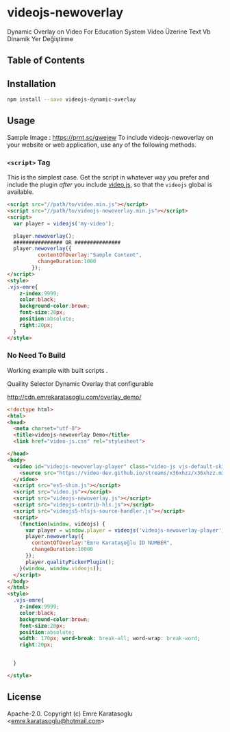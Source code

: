 # videojs-newoverlay
Dynamic Overlay on Video For Education System
Video Üzerine Text Vb Dinamik Yer Değiştirme

## Table of Contents

<!-- START doctoc -->
<!-- END doctoc -->
## Installation

```sh
npm install --save videojs-dynamic-overlay
```

## Usage
Sample Image : https://prnt.sc/gwejew
To include videojs-newoverlay on your website or web application, use any of the following methods.

### `<script>` Tag

This is the simplest case. Get the script in whatever way you prefer and include the plugin _after_ you include [video.js][videojs], so that the `videojs` global is available.

```html
<script src="//path/to/video.min.js"></script>
<script src="//path/to/videojs-newoverlay.min.js"></script>
<script>
  var player = videojs('my-video');

  player.newoverlay();
  ################ OR ###############
  player.newoverlay({
          contentOfOverlay:"Sample Content",
          changeDuration:1000
        });
</script>
<style>
.vjs-emre{
    z-index:9999;
    color:black;
    background-color:brown;
    font-size:20px;
    position:absolute;
    right:20px;
  }
</style>
```

### No Need To Build

Working example with built scripts .

Quaility Selector
Dynamic Overlay that configurable

http://cdn.emrekaratasoglu.com/overlay_demo/

```html
<!doctype html>
<html>
<head>
  <meta charset="utf-8">
  <title>videojs-newoverlay Demo</title>
  <link href="video-js.css" rel="stylesheet">

</head>
<body>
  <video id="videojs-newoverlay-player" class="video-js vjs-default-skin" controls height="480" width="848" poster="http://vjs.zencdn.net/v/oceans.png">
    <source src="https://video-dev.github.io/streams/x36xhzz/x36xhzz.m3u8" type="application/x-mpegurl">
  </video>
  <script src="es5-shim.js"></script>
  <script src="video.js"></script>
  <script src="videojs-newoverlay.js"></script>
  <script src="videojs-contrib-hls.js"></script>
  <script src="videojs5-hlsjs-source-handler.js"></script>
  <script>
    (function(window, videojs) {
      var player = window.player = videojs('videojs-newoverlay-player');
      player.newoverlay({
        contentOfOverlay:"Emre Karataşoğlu ID NUMBER",
        changeDuration:10000
      });
	  player.qualityPickerPlugin();
    }(window, window.videojs));
  </script>
</body>
</html>
<style>
  .vjs-emre{
    z-index:9999;
    color:black;
    background-color:brown;
    font-size:20px;
    position:absolute;
    width: 170px; word-break: break-all; word-wrap: break-word;
	right:20px;


  }

</style>
```


## License

Apache-2.0. Copyright (c) Emre Karatasoglu &lt;emre.karatasoglu@hotmail.com&gt;


[videojs]: http://videojs.com/
